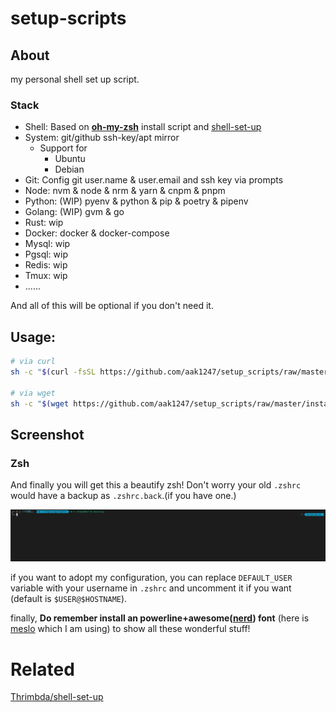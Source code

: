 # setup-scripts


## About 
my personal shell set up script.

### Stack

- Shell: Based on **[oh-my-zsh](https://ohmyz.sh/)** install script and [shell-set-up](https://github.com/Thrimbda/shell-set-up)
- System: git/github ssh-key/apt mirror
  - Support for 
    - Ubuntu
    - Debian
- Git: Config git user.name & user.email and ssh key via prompts
- Node: nvm & node & nrm & yarn & cnpm & pnpm
- Python: (WIP) pyenv & python & pip & poetry & pipenv
- Golang: (WIP) gvm & go
- Rust: wip
- Docker: docker & docker-compose
- Mysql: wip
- Pgsql: wip
- Redis: wip
- Tmux: wip
- ......

And all of this will be optional if you don't need it.

## Usage:

```bash
# via curl
sh -c "$(curl -fsSL https://github.com/aak1247/setup_scripts/raw/master/install.sh)"

# via wget
sh -c "$(wget https://github.com/aak1247/setup_scripts/raw/master/install.sh -O -)"
```

## Screenshot
### Zsh
And finally you will get this a beautify zsh! Don't worry your old `.zshrc` would have a backup as `.zshrc.back`.(if you have one.)

![screen-shot](./screenshot/zsh.png)

if you want to adopt my configuration, you can replace `DEFAULT_USER` variable with your username in `.zshrc` and uncomment it if you want (default is `$USER@$HOSTNAME`).

finally, **Do remember install an powerline+awesome([nerd](https://github.com/ryanoasis/nerd-fonts)) font** (here is [meslo](https://github.com/aak1247/setup-scripts/raw/master/font/Meslo%20LG%20M%20Regular%20Nerd%20Font%20Complete.otf) which I am using) to show all these wonderful stuff!

# Related 

[Thrimbda/shell-set-up](https://github.com/Thrimbda/shell-set-up)